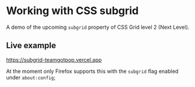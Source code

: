 # Working with CSS subgrid

A demo of the upcoming `subgrid` property of CSS Grid level 2 (Next Level).

## Live example 

https://subgrid-teamgotpop.vercel.app

At the moment only Firefox supports this with the `subgrid` flag enabled under `about:config`;
